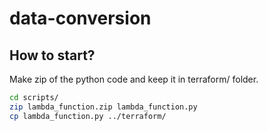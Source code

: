# data-conversion


## How to start?

Make zip of the python code and keep it in terraform/ folder.

```sh
cd scripts/
zip lambda_function.zip lambda_function.py
cp lambda_function.py ../terraform/
```
